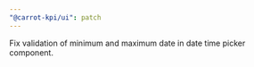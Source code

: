 ```yaml
---
"@carrot-kpi/ui": patch
---
```


Fix validation of minimum and maximum date in date time picker component.
